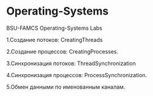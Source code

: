 # Operating-Systems
BSU-FAMCS Operating-Systems Labs

1.Создание потоков: CreatingThreads

2.Создание процессов: CreatingProcesses.

3.Cинхронизация потоков: ThreadSynchronization

4.Синхронизация процессов: ProcessSynchronization.

5.Обмен данными по именованным каналам.
